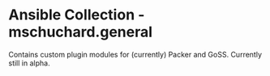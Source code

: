 # Ansible Collection - mschuchard.general

Contains custom plugin modules for (currently) Packer and GoSS. Currently still in alpha.
